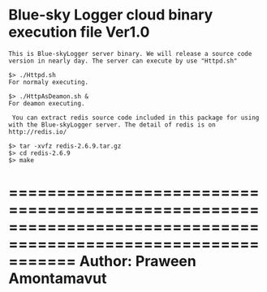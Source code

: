  Blue-sky Logger cloud binary execution file Ver1.0
===============================================================================================================
    This is Blue-skyLogger server binary. We will release a source code version in nearly day. The server can execute by use "Httpd.sh"

	$> ./Httpd.sh
	For normaly executing.
	
	$> ./HttpAsDeamon.sh &
	For deamon executing.

     You can extract redis source code included in this package for using with the Blue-skyLogger server. The detail of redis is on http://redis.io/ 
	
	$> tar -xvfz redis-2.6.9.tar.gz
	$> cd redis-2.6.9
	$> make

===============================================================================================================
  Author: Praween Amontamavut
===============================================================================================================
